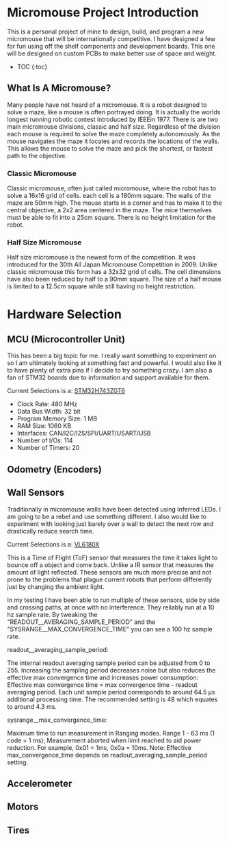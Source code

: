 # Micromouse Project Introduction

This is a personal project of mine to design, build, and program a new micromouse that will be internationally competitive. I have designed a few for fun using off the shelf components and development boards. This one will be designed on custom PCBs to make better use of space and weight.

* TOC
{:toc}

## What Is A Micromouse?

Many people have not heard of a micromouse. It is a robot designed to solve a maze, like a mouse is often portrayed doing. It is actually the worlds longest running robotic contest introduced by IEEEin 1977. There is are two main micromouse divisions, classic and half size. Regardless of the division each mouse is required to solve the maze completely autonomously. As the mouse navigates the maze it locates and records the locations of the walls. This allows the mouse to solve the maze and pick the shortest, or fastest path to the objective.

### Classic Micromouse

Classic micromouse, often just called micromouse, where the robot has to solve a 16x16 grid of cells. each cell is a 180mm square. The walls of the maze are 50mm high. The mouse starts in a corner and has to make it to the central objective, a 2x2 area centered in the maze. The mice themselves must be able to fit into a 25cm square. There is no height limitation for the robot.

### Half Size Micromouse

Half size micromouse is the newest form of the competition. It was introduced for the 30th All Japan Micromouse Competition in 2009. Unlike classic micromouse this form has a 32x32 grid of cells. The cell dimensions have also been reduced by half to a 90mm square. The size of a half mouse is limited to a 12.5cm square while still having no height restriction.

# Hardware Selection

## MCU (Microcontroller Unit)

This has been a big topic for me. I really want something to experiment on so I am ultimately looking at something fast and powerful. I would also like it to have plenty of extra pins if I decide to try something crazy. I am also a fan of STM32 boards due to information and support available for them. 

Current Selections is a:
[STM32H743ZGT6](https://www.arrow.com/en/products/stm32h743zgt6/stmicroelectronics)

* Clock Rate: 480 MHz
* Data Bus Width: 32 bit
* Program Memory Size: 1 MB
* RAM Size: 1060 KB
* Interfaces: CAN/I2C/I2S/SPI/UART/USART/USB
* Number of I/Os: 114
* Number of Timers: 20

## Odometry (Encoders)

## Wall Sensors

Traditionally in micromouse walls have been detected using Inferred LEDs. I am going to be a rebel and use something different. I also would like to experiment with looking just barely over a wall to detect the next row and drastically reduce search time.

Current Selections is a:
[VL6180X](https://www.st.com/en/imaging-and-photonics-solutions/vl6180x.html)

This is a Time of Flight (ToF) sensor that measures the time it takes light to bounce off a object and come back. Unlike a IR sensor that measures the amount of light reflected. These sensors are much more precise and not prone to the problems that plague current robots that perform differently just by changing the ambient light.

In my testing I have been able to run multiple of these sensors, side by side and crossing paths, at once with no interference. They reliably run at a 10 hz sample rate. By tweaking the "READOUT__AVERAGING_SAMPLE_PERIOD" and the "SYSRANGE__MAX_CONVERGENCE_TIME" you can see a 100 hz sample rate.

readout__averaging_sample_period:

The internal readout averaging sample period can be adjusted from 0 to 255. Increasing the sampling period decreases noise but also reduces the effective max convergence time and increases power consumption: 
Effective max convergence time = max convergence time - readout averaging period. 
Each unit sample period corresponds to around 64.5 µs additional processing time. 
The recommended setting is 48 which equates to around 4.3 ms.

sysrange__max_convergence_time:

Maximum time to run measurement in Ranging modes. Range 1 - 63 ms (1 code = 1 ms); Measurement aborted when limit reached to aid power reduction. 
For example, 0x01 = 1ms, 0x0a = 10ms.
Note: 
Effective max_convergence_time depends on readout_averaging_sample_period setting.

## Accelerometer 

## Motors

## Tires